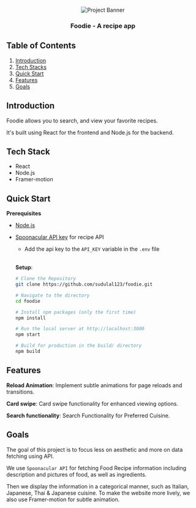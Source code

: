 <div align="center">
  <br />
    <a>
      <img src="https://github.com/user-attachments/assets/f7afa488-afa0-4565-ae00-58f57c5bb52a" alt="Project Banner">
    </a>
  <br />
  <h3 align="center">Foodie - A recipe app</h3>
</div>

## <a name="table">Table of Contents</a>

1. [Introduction](#introduction)
2. [Tech Stacks](#tech-stacks)
3. [Quick Start](#quick-start)
4. [Features](#features)
5. [Goals](#goals)

## <a name="introduction"> Introduction </a>

Foodie allows you to search, and view your favorite recipes.

It's built using React for the frontend and Node.js for the backend.

## <a name="tech-stacks"> Tech Stack </a>

- React
- Node.js
- Framer-motion

## <a name="quick-start"> Quick Start </a>

**Prerequisites**

- [Node.js](https://nodejs.org/en)
- [Spoonacular API key](https://spoonacular.com/food-api) for recipe API
  - Add the api key to the `API_KEY` variable in the `.env` file

  <br/>

  **Setup**:

  ```bash
  # Clone the Repository
  git clone https://github.com/sudulal123/foodie.git

  # Navigate to the directory
  cd foodie

  # Install npm packages (only the first time)
  npm install

  # Run the local server at http://localhost:3000
  npm start

  # Build for production in the build/ directory
  npm build
  ```

## <a name="features"> Features </a>

**Reload Animation**: Implement subtle animations for page reloads and transitions. 

**Card swipe**: Card swipe functionality for enhanced viewing options.

**Search functionality**: Search Functionality for Preferred Cuisine.

## <a name="goals"> Goals </a>

The goal of this project is to focus less on aesthetic and more on data fetching using API. 

We use `Spoonacular API` for fetching Food Recipe information including description and pictures of food, as well as ingredients. 

Then we display the information in a categorical manner, such as Italian, Japanese, Thai & Japanese cuisine. To make the website more lively, we also use Framer-motion for subtle animation.

<!-- 
5. [To-do](#to-do)
## <a name="to-do"> To-do </a>
- [ ] TBD
- [ ] TBD
- [ ] TBD
-->
